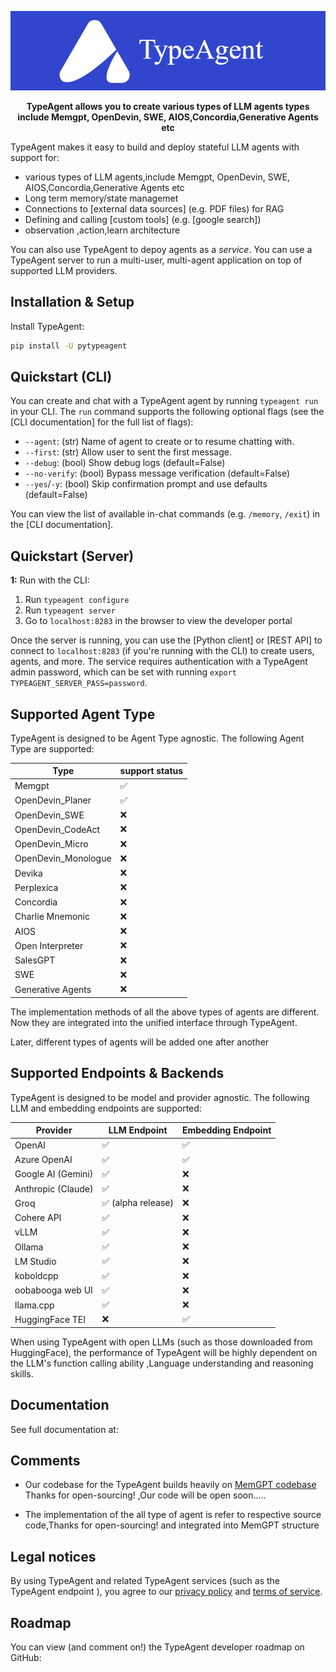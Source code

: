

<p align="center">
  <img src="./assets/logotest5.png" alt="TypeAgent logo"></a>
</p>

<div align="center">

 <strong>TypeAgent allows you to create various types of  LLM agents types include Memgpt, OpenDevin, SWE, AIOS,Concordia,Generative Agents etc</strong>

</div>





TypeAgent makes it easy to build and deploy stateful LLM agents with support for: 
*  various types of  LLM agents,include Memgpt, OpenDevin, SWE, AIOS,Concordia,Generative Agents etc
* Long term memory/state managemet
* Connections to [external data sources] (e.g. PDF files) for RAG 
* Defining and calling [custom tools] (e.g. [google search])
* observation ,action,learn architecture

You can also use TypeAgent to depoy agents as a *service*. You can use a TypeAgent server to run a multi-user, multi-agent application on top of supported LLM providers.



## Installation & Setup   
Install TypeAgent:
```sh
pip install -U pytypeagent
```

## Quickstart (CLI)  
You can create and chat with a TypeAgent agent by running `typeagent run` in your CLI. The `run` command supports the following optional flags (see the [CLI documentation] for the full list of flags):
* `--agent`: (str) Name of agent to create or to resume chatting with.
* `--first`: (str) Allow user to sent the first message.
* `--debug`: (bool) Show debug logs (default=False)
* `--no-verify`: (bool) Bypass message verification (default=False)
* `--yes`/`-y`: (bool) Skip confirmation prompt and use defaults (default=False)

You can view the list of available in-chat commands (e.g. `/memory`, `/exit`) in the [CLI documentation].


## Quickstart (Server)  


**1:** Run with the CLI:
1. Run `typeagent configure`
2. Run `typeagent server`
3. Go to `localhost:8283` in the browser to view the developer portal 

Once the server is running, you can use the [Python client] or [REST API] to connect to  `localhost:8283` (if you're running with the CLI) to create users, agents, and more. The service requires authentication with a TypeAgent admin password, which can be set with running `export TYPEAGENT_SERVER_PASS=password`. 


## Supported Agent Type 
TypeAgent is designed to be Agent Type  agnostic. The following Agent Type are supported: 

| Type                | support status    |
|---------------------|-----------------  |
| Memgpt              | ✅               |
| OpenDevin_Planer    | ✅               |
| OpenDevin_SWE       | ❌               |
| OpenDevin_CodeAct   | ❌               | 
| OpenDevin_Micro     | ❌               | 
| OpenDevin_Monologue | ❌               | 
| Devika              | ❌               |
| Perplexica          | ❌               |
| Concordia           | ❌               | 
| Charlie Mnemonic    | ❌               |
| AIOS                | ❌               |
| Open Interpreter    | ❌               |
| SalesGPT            | ❌               |
| SWE                 | ❌               |
| Generative Agents   | ❌               |

The implementation methods of all the above types of agents are different. Now they are integrated into the unified interface through TypeAgent. 

Later, different types of agents will be added one after another


## Supported Endpoints & Backends 
TypeAgent is designed to be model and provider agnostic. The following LLM and embedding endpoints are supported: 

| Provider            | LLM Endpoint    | Embedding Endpoint |
|---------------------|-----------------|--------------------|
| OpenAI              | ✅               | ✅                  |
| Azure OpenAI        | ✅               | ✅                  |
| Google AI (Gemini)  | ✅               | ❌                  |
| Anthropic (Claude)  | ✅               | ❌                  |
| Groq                | ✅ (alpha release) | ❌                  |
| Cohere API          | ✅               | ❌                  |
| vLLM                | ✅               | ❌                  |
| Ollama              | ✅               | ❌                  |
| LM Studio           | ✅               | ❌                  |
| koboldcpp           | ✅               | ❌                  |
| oobabooga web UI    | ✅               | ❌                  |
| llama.cpp           | ✅               | ❌                  |
| HuggingFace TEI     | ❌               | ✅                  |

When using TypeAgent with open LLMs (such as those downloaded from HuggingFace), the performance of TypeAgent will be highly dependent on the LLM's function calling ability ,Language understanding and reasoning skills.
## Documentation
See full documentation at:


## Comments

- Our codebase for the TypeAgent builds heavily on [MemGPT codebase](https://github.com/cpacker/MemGPT?tab=readme-ov-file)
Thanks for open-sourcing! ,Our code will be open soon.....

- The implementation of the all type of agent is refer to respective source code,Thanks for open-sourcing!  and integrated into MemGPT structure

## Legal notices
By using TypeAgent and related TypeAgent services (such as the TypeAgent endpoint ), you agree to our [privacy policy](PRIVACY.md) and [terms of service](TERMS.md).


## Roadmap
You can view (and comment on!) the TypeAgent developer roadmap on GitHub: 
